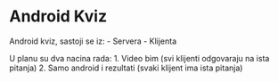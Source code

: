 # Android Kviz

Android kviz, sastoji se iz:
    - Servera
    - Klijenta

U planu su dva nacina rada:
    1. Video bim (svi klijenti odgovaraju na ista pitanja)
    2. Samo android i rezultati (svaki klijent ima ista pitanja)
